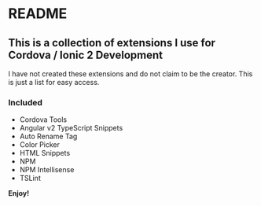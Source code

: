 # README
## This is a collection of extensions I use for Cordova / Ionic 2 Development


I have not created these extensions and do not claim to be the creator. This is just a list for easy access.

### Included

* Cordova Tools
* Angular v2 TypeScript Snippets
* Auto Rename Tag
* Color Picker
* HTML Snippets
* NPM
* NPM Intellisense
* TSLint

**Enjoy!**